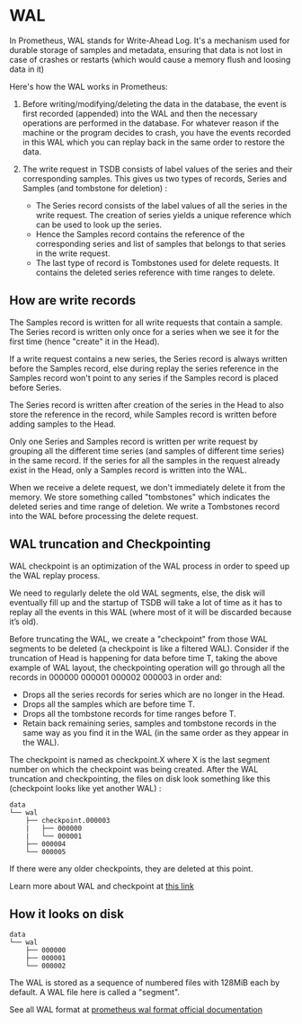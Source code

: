 # WAL

In Prometheus, WAL stands for Write-Ahead Log. It's a mechanism used for durable storage of samples and metadata, ensuring that data is not lost in case of crashes or restarts (which would cause a memory flush and loosing data in it)

Here's how the WAL works in Prometheus:

1. Before writing/modifying/deleting the data in the database, the event is first recorded (appended) into the WAL and then the necessary operations are performed in the database. For whatever reason if the machine or the program decides to crash, you have the events recorded in this WAL which you can replay back in the same order to restore the data.

2. The write request in TSDB consists of label values of the series and their corresponding samples. This gives us two types of records, Series and Samples (and tombstone for deletion) :
    - The Series record consists of the label values of all the series in the write request. The creation of series yields a unique reference which can be used to look up the series.
    -  Hence the Samples record contains the reference of the corresponding series and list of samples that belongs to that series in the write request.
    - The last type of record is Tombstones used for delete requests. It contains the deleted series reference with time ranges to delete.

## How are write records

The Samples record is written for all write requests that contain a sample. The Series record is written only once for a series when we see it for the first time (hence "create" it in the Head).

If a write request contains a new series, the Series record is always written before the Samples record, else during replay the series reference in the Samples record won't point to any series if the Samples record is placed before Series.

The Series record is written after creation of the series in the Head to also store the reference in the record, while Samples record is written before adding samples to the Head.

Only one Series and Samples record is written per write request by grouping all the different time series (and samples of different time series) in the same record. If the series for all the samples in the request already exist in the Head, only a Samples record is written into the WAL.

When we receive a delete request, we don't immediately delete it from the memory. We store something called "tombstones" which indicates the deleted series and time range of deletion. We write a Tombstones record into the WAL before processing the delete request.

## WAL truncation and Checkpointing

WAL checkpoint is an optimization of the WAL process in order to speed up the WAL replay process.

We need to regularly delete the old WAL segments, else, the disk will eventually fill up and the startup of TSDB will take a lot of time as it has to replay all the events in this WAL (where most of it will be discarded because it’s old).

Before truncating the WAL, we create a "checkpoint" from those WAL segments to be deleted (a checkpoint is like a filtered WAL). Consider if the truncation of Head is happening for data before time T, taking the above example of WAL layout, the checkpointing operation will go through all the records in 000000 000001 000002 000003 in order and:

- Drops all the series records for series which are no longer in the Head.
- Drops all the samples which are before time T.
- Drops all the tombstone records for time ranges before T.
- Retain back remaining series, samples and tombstone records in the same way as you find it in the WAL (in the same order as they appear in the WAL).

The checkpoint is named as checkpoint.X where X is the last segment number on which the checkpoint was being created. After the WAL truncation and checkpointing, the files on disk look something like this (checkpoint looks like yet another WAL) :

```
data
└── wal
    ├── checkpoint.000003
    |   ├── 000000
    |   └── 000001
    ├── 000004
    └── 000005
```

If there were any older checkpoints, they are deleted at this point.

Learn more about WAL and checkpoint at [this link](https://ganeshvernekar.com/blog/prometheus-tsdb-wal-and-checkpoint/)

## How it looks on disk

```
data
└── wal
    ├── 000000
    ├── 000001
    └── 000002
```

The WAL is stored as a sequence of numbered files with 128MiB each by default. A WAL file here is called a "segment".

See all WAL format at [prometheus wal format official documentation](https://github.com/prometheus/prometheus/blob/main/tsdb/docs/format/wal.md)
